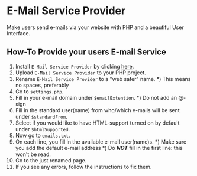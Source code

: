 # E-Mail Service Provider
Make users send e-mails via your website with PHP and a beautiful User Interface.

## How-To Provide your users E-mail Service
1) Install `E-Mail Service Provider` by clicking [here](https://github.com/ImmanuelNL/E-Mail-Service-Provider/files/2877532/E-Mail.Service.Provider.zip).
2) Upload `E-Mail Service Provider` to your PHP project.
3) Rename `E-Mail Service Provider` to a "web safer" name.
  *) This means no spaces, preferably
4) Go to `settings.php`.
5) Fill in your e-mail domain under `$emailExtention`.
  *) Do not add an @-sign
6) Fill in the standard user(name) from who/which e-mails will be sent under `$standardFrom`.
7) Select if you would like to have HTML-support turned on by default under `$htmlSupported`.
8) Now go to `emails.txt`.
9) On each line, you fill in the available e-mail user(name)s.
  *) Make sure you add the default e-mail address
  *) Do **_NOT_** fill in the first line: this won't be read.
10) Go to the just renamed page.
11) If you see any errors, follow the instructions to fix them.
